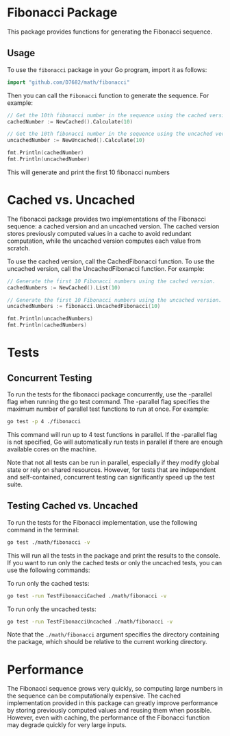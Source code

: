 # Fibonacci Package
This package provides functions for generating the Fibonacci sequence.

## Usage
To use the `fibonacci` package in your Go program, import it as follows:

```go
import "github.com/D7682/math/fibonacci"
```

Then you can call the `Fibonacci` function to generate the sequence. For example:
```go
// Get the 10th fibonacci number in the sequence using the cached version
cachedNumber := NewCached().Calculate(10)

// Get the 10th fibonacci number in the sequence using the uncached version
uncachedNumber := NewUncached().Calculate(10)

fmt.Println(cachedNumber)
fmt.Println(uncachedNumber)
```
This will generate and print the first 10 fibonacci numbers

# Cached vs. Uncached
The fibonacci package provides two implementations of the Fibonacci sequence: a cached version and an uncached version. The cached version stores previously computed values in a cache to avoid redundant computation, while the uncached version computes each value from scratch.

To use the cached version, call the CachedFibonacci function. To use the uncached version, call the UncachedFibonacci function. For example:

```go 
// Generate the first 10 Fibonacci numbers using the cached version.
cachedNumbers := NewCached().List(10)

// Generate the first 10 Fibonacci numbers using the uncached version.
uncachedNumbers := fibonacci.UncachedFibonacci(10)

fmt.Println(uncachedNumbers)
fmt.Println(cachedNumbers)
```

# Tests

## Concurrent Testing
To run the tests for the fibonacci package concurrently, use the -parallel flag when running the go test command. The -parallel flag specifies the maximum number of parallel test functions to run at once. For example:

```sh
go test -p 4 ./fibonacci
```

This command will run up to 4 test functions in parallel. If the -parallel flag is not specified, Go will automatically run tests in parallel if there are enough available cores on the machine.

Note that not all tests can be run in parallel, especially if they modify global state or rely on shared resources. However, for tests that are independent and self-contained, concurrent testing can significantly speed up the test suite.

## Testing Cached vs. Uncached

To run the tests for the Fibonacci implementation, use the following command in the terminal:

```sh
go test ./math/fibonacci -v
```

This will run all the tests in the package and print the results to the console. If you want to run only the cached tests or only the uncached tests, you can use the following commands:

To run only the cached tests:

```sh
go test -run TestFibonacciCached ./math/fibonacci -v
```

To run only the uncached tests:

```sh
go test -run TestFibonacciUncached ./math/fibonacci -v
```
Note that the `./math/fibonacci` argument specifies the directory containing the package, which should be relative to the current working directory.

# Performance

The Fibonacci sequence grows very quickly, so computing large numbers in the sequence can be computationally expensive. The cached implementation provided in this package can greatly improve performance by storing previously computed values and reusing them when possible. However, even with caching, the performance of the Fibonacci function may degrade quickly for very large inputs.